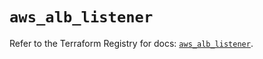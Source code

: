 # `aws_alb_listener`

Refer to the Terraform Registry for docs: [`aws_alb_listener`](https://registry.terraform.io/providers/hashicorp/aws/5.58.0/docs/resources/alb_listener).
